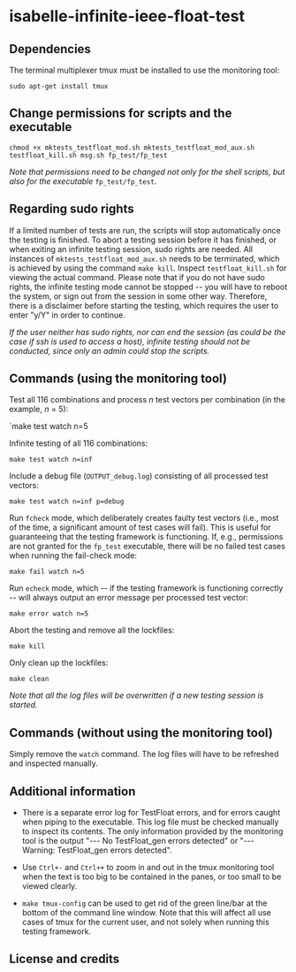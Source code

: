 # isabelle-infinite-ieee-float-test

## Dependencies

The terminal multiplexer tmux must be installed to use the monitoring tool:

`sudo apt-get install tmux`

## Change permissions for scripts and the executable

`chmod +x mktests_testfloat_mod.sh mktests_testfloat_mod_aux.sh testfloat_kill.sh msg.sh fp_test/fp_test`

*Note that permissions need to be changed not only for the shell scripts, but also for the executable* `fp_test/fp_test`.

## Regarding sudo rights

If a limited number of tests are run, the scripts will stop automatically once the testing is finished. To abort a testing session before it has finished, or when exiting an infinite testing session, sudo rights are needed. All instances of `mktests_testfloat_mod_aux.sh` needs to be terminated, which is achieved by using the command `make kill`. Inspect `testfloat_kill.sh` for viewing the actual command. Please note that if you do not have sudo rights, the infinite testing mode cannot be stopped -- you will have to reboot the system, or sign out from the session in some other way. Therefore, there is a disclaimer before starting the testing, which requires the user to enter "y/Y" in order to continue.

*If the user neither has sudo rights, nor can end the session (as could be the case if ssh is used to access a host), infinite testing should not be conducted, since only an admin could stop the scripts.*

## Commands (using the monitoring tool)

Test all 116 combinations and process *n* test vectors per combination (in the example, *n* = 5):

`make test watch n=5

Infinite testing of all 116 combinations:

`make test watch n=inf`

Include a debug file (`OUTPUT_debug.log`) consisting of all processed test vectors:

`make test watch n=inf p=debug`

Run `fcheck` mode, which deliberately creates faulty test vectors (i.e., most of the time, a significant amount of test cases will fail). This is useful for guaranteeing that the testing framework is functioning. If, e.g., permissions are not granted for the `fp_test` executable, there will be no failed test cases when running the fail-check mode:

`make fail watch n=5`

Run `echeck` mode, which -- if the testing framework is functioning correctly -- will always output an error message per processed test vector:

`make error watch n=5`

Abort the testing and remove all the lockfiles:

`make kill`

Only clean up the lockfiles:

`make clean`

*Note that all the log files will be overwritten if a new testing session is started.*

## Commands (without using the monitoring tool)

Simply remove the `watch` command. The log files will have to be refreshed and inspected manually.

## Additional information

- There is a separate error log for TestFloat errors, and for errors caught when piping to the executable. This log file must be checked manually to inspect its contents. The only information provided by the monitoring tool is the output "--- No TestFloat_gen errors detected" or "--- Warning: TestFloat_gen errors detected".

- Use `Ctrl+-` and `Ctrl++` to zoom in and out in the tmux monitoring tool when the text is too big to be contained in the panes, or too small to be viewed clearly. 

- `make tmux-config` can be used to get rid of the green line/bar at the bottom of the command line window. Note that this will affect all use cases of tmux for the current user, and not solely when running this testing framework.

## License and credits

 



 

